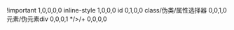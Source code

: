 <!-- 权重 -->
!important   1,0,0,0,0
inline-style 1,0,0,0
id           0,1,0,0
class/伪类/属性选择器        0,0,1,0
元素/伪元素div          0,0,0,1
*/>/+           0,0,0,0